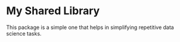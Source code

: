 # My Shared Library

This package is a simple one that helps in simplifying repetitive data science tasks.